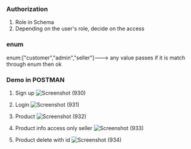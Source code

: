 ### Authorization
1. Role in Schema
2. Depending on the user's role, decide on the access


### enum
enum:["customer","admin","seller"]---> any value passes if it is match through enum then ok

### Demo in POSTMAN

1. Sign up
![Screenshot (930)](https://user-images.githubusercontent.com/101388961/191379486-99a36836-844c-4293-8ad8-b7fcc55bd95d.png)

2. Login
![Screenshot (931)](https://user-images.githubusercontent.com/101388961/191379483-d2b54729-1bd7-4ddc-af59-fe92a9d86025.png)

3. Product
![Screenshot (932)](https://user-images.githubusercontent.com/101388961/191379482-39aee1bc-74c5-4724-a16c-184a82f28515.png)

4. Product info access only seller
![Screenshot (933)](https://user-images.githubusercontent.com/101388961/191379480-11565599-17e0-42d8-ab68-f0bdb3c23b7e.png)

5. Product delete with id
![Screenshot (934)](https://user-images.githubusercontent.com/101388961/191379476-73b7a173-0b31-433c-b167-e0d8f0cdf036.png)



